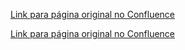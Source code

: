 [Link para página original no Confluence](https://openfinancebrasil.atlassian.net/wiki/spaces/OF/pages/240649277)



[Link para página original no Confluence](https://openfinancebrasil.atlassian.net/wiki/spaces/OF/pages/240649277)